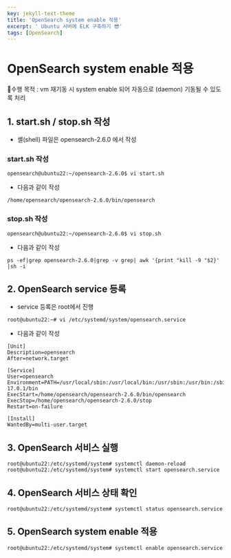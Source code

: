 ```yaml
---
key: jekyll-text-theme
title: 'OpenSearch system enable 적용'
excerpt: ' Ubuntu 서버에 ELK 구축하기 😎'
tags: [OpenSearch]
---
```




# OpenSearch system enable 적용

🎯수행 목적 : vm 재기동 시 system enable 되어 자동으로 (daemon) 기동될 수 있도록 처리



## 1. start.sh / stop.sh 작성

* 셸(shell) 파일은 opensearch-2.6.0 에서 작성

### start.sh 작성

```
opensearch@ubuntu22:~/opensearch-2.6.0$ vi start.sh
```

* 다음과 같이 작성

```
/home/opensearch/opensearch-2.6.0/bin/opensearch
```

### stop.sh 작성

```
opensearch@ubuntu22:~/opensearch-2.6.0$ vi stop.sh
```

* 다음과 같이 작성

```
ps -ef|grep opensearch-2.6.0|grep -v grep| awk '{print "kill -9 "$2}' |sh -i
```

## 2. OpenSearch service 등록

- service 등록은 root에서 진행

```
root@ubuntu22:~# vi /etc/systemd/system/opensearch.service
```

* 다음과 같이 작성

```
[Unit]
Description=opensearch
After=network.target

[Service]
User=opensearch
Environment=PATH=/usr/local/sbin:/usr/local/bin:/usr/sbin:/usr/bin:/sbin:/bin:/snap/bin:/home/opensearch/jdk-17.0.1/bin  
ExecStart=/home/opensearch/opensearch-2.6.0/bin/opensearch  
ExecStop=/home/opensearch/opensearch-2.6.0/stop  
Restart=on-failure

[Install]
WantedBy=multi-user.target
```

## 3. OpenSearch 서비스 실행

```
root@ubuntu22:/etc/systemd/system# systemctl daemon-reload 
root@ubuntu22:/etc/systemd/system# systemctl start opensearch.service 
```

 

## 4. OpenSearch 서비스 상태 확인

```
root@ubuntu22:/etc/systemd/system# systemctl status opensearch.service
```

## 5. OpenSearch system enable 적용

```
root@ubuntu22:/etc/systemd/system# systemctl enable opensearch.service 
```